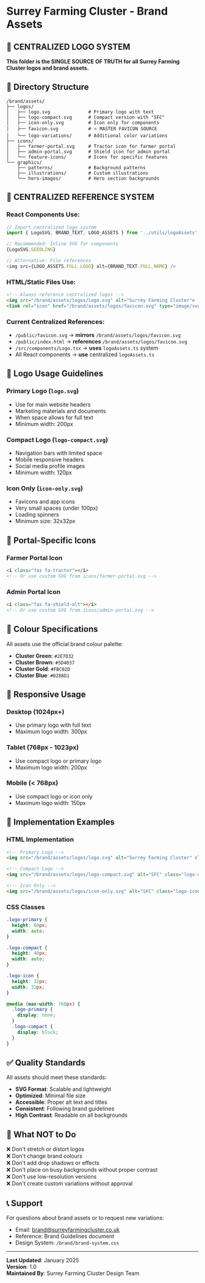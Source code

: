 # Surrey Farming Cluster - Brand Assets

## 🎯 **CENTRALIZED LOGO SYSTEM**

**This folder is the SINGLE SOURCE OF TRUTH for all Surrey Farming Cluster logos and brand assets.**

## 📁 **Directory Structure**

```
/brand/assets/
├── logos/
│   ├── logo.svg              # Primary logo with text
│   ├── logo-compact.svg      # Compact version with "SFC"
│   ├── icon-only.svg         # Icon only for components
│   ├── favicon.svg           # ⭐ MASTER FAVICON SOURCE
│   └── logo-variations/      # Additional color variations
├── icons/
│   ├── farmer-portal.svg     # Tractor icon for farmer portal
│   ├── admin-portal.svg      # Shield icon for admin portal
│   └── feature-icons/        # Icons for specific features
└── graphics/
    ├── patterns/             # Background patterns
    ├── illustrations/        # Custom illustrations
    └── hero-images/          # Hero section backgrounds
```

## 🔧 **CENTRALIZED REFERENCE SYSTEM**

### **React Components Use:**
```typescript
// Import centralized logo system
import { LogoSVG, BRAND_TEXT, LOGO_ASSETS } from '../utils/logoAssets';

// Recommended: Inline SVG for components
{LogoSVG.SEEDLING}

// Alternative: File references
<img src={LOGO_ASSETS.FULL_LOGO} alt={BRAND_TEXT.FULL_NAME} />
```

### **HTML/Static Files Use:**
```html
<!-- Always reference centralized logos -->
<img src="/brand/assets/logos/logo.svg" alt="Surrey Farming Cluster">
<link rel="icon" href="/brand/assets/logos/favicon.svg" type="image/svg+xml">
```

### **Current Centralized References:**
- `/public/favicon.svg` → **mirrors** `/brand/assets/logos/favicon.svg`
- `/public/index.html` → **references** `/brand/assets/logos/favicon.svg`
- `/src/components/Logo.tsx` → **uses** `logoAssets.ts` system
- All React components → **use** centralized `logoAssets.ts`

## 🎨 **Logo Usage Guidelines**

### **Primary Logo (`logo.svg`)**
- Use for main website headers
- Marketing materials and documents
- When space allows for full text
- Minimum width: 200px

### **Compact Logo (`logo-compact.svg`)**
- Navigation bars with limited space
- Mobile responsive headers
- Social media profile images
- Minimum width: 120px

### **Icon Only (`icon-only.svg`)**
- Favicons and app icons
- Very small spaces (under 100px)
- Loading spinners
- Minimum size: 32x32px

## 🎯 **Portal-Specific Icons**

### **Farmer Portal Icon**
```html
<i class="fas fa-tractor"></i>
<!-- Or use custom SVG from icons/farmer-portal.svg -->
```

### **Admin Portal Icon**
```html
<i class="fas fa-shield-alt"></i>
<!-- Or use custom SVG from icons/admin-portal.svg -->
```

## 🌈 **Colour Specifications**

All assets use the official brand colour palette:

- **Cluster Green**: `#2E7D32`
- **Cluster Brown**: `#5D4037` 
- **Cluster Gold**: `#FBC02D`
- **Cluster Blue**: `#0288D1`

## 📱 **Responsive Usage**

### **Desktop (1024px+)**
- Use primary logo with full text
- Maximum logo width: 300px

### **Tablet (768px - 1023px)**
- Use compact logo or primary logo
- Maximum logo width: 200px

### **Mobile (< 768px)**
- Use compact logo or icon only
- Maximum logo width: 150px

## 🔧 **Implementation Examples**

### **HTML Implementation**
```html
<!-- Primary Logo -->
<img src="/brand/assets/logos/logo.svg" alt="Surrey Farming Cluster" class="logo-primary">

<!-- Compact Logo -->
<img src="/brand/assets/logos/logo-compact.svg" alt="SFC" class="logo-compact">

<!-- Icon Only -->
<img src="/brand/assets/logos/icon-only.svg" alt="SFC" class="logo-icon">
```

### **CSS Classes**
```css
.logo-primary {
  height: 60px;
  width: auto;
}

.logo-compact {
  height: 40px;
  width: auto;
}

.logo-icon {
  height: 32px;
  width: 32px;
}

@media (max-width: 768px) {
  .logo-primary {
    display: none;
  }
  .logo-compact {
    display: block;
  }
}
```

## ✅ **Quality Standards**

All assets should meet these standards:

- **SVG Format**: Scalable and lightweight
- **Optimized**: Minimal file size
- **Accessible**: Proper alt text and titles
- **Consistent**: Following brand guidelines
- **High Contrast**: Readable on all backgrounds

## 🚫 **What NOT to Do**

❌ Don't stretch or distort logos  
❌ Don't change brand colours  
❌ Don't add drop shadows or effects  
❌ Don't place on busy backgrounds without proper contrast  
❌ Don't use low-resolution versions  
❌ Don't create custom variations without approval  

## 📞 **Support**

For questions about brand assets or to request new variations:
- Email: brand@surreyfarmingcluster.co.uk
- Reference: Brand Guidelines document
- Design System: `/brand/brand-system.css`

---

**Last Updated**: January 2025  
**Version**: 1.0  
**Maintained By**: Surrey Farming Cluster Design Team